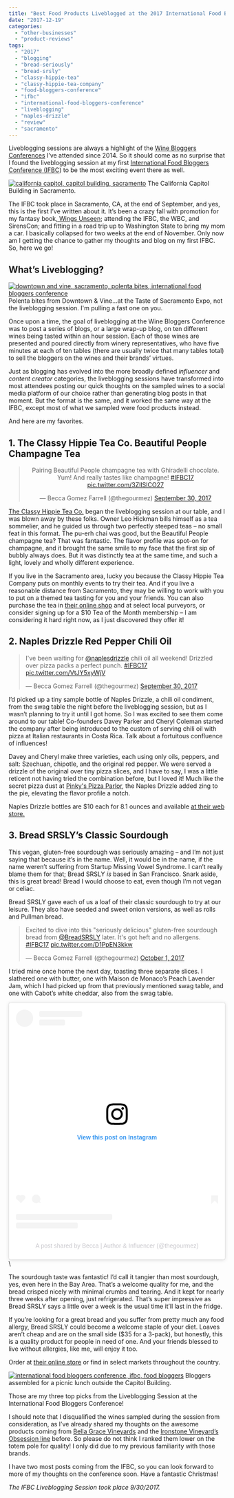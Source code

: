 ```yaml
---
title: "Best Food Products Liveblogged at the 2017 International Food Bloggers Conference"
date: "2017-12-19"
categories:
  - "other-businesses"
  - "product-reviews"
tags:
  - "2017"
  - "blogging"
  - "bread-seriously"
  - "bread-srsly"
  - "classy-hippie-tea"
  - "classy-hippie-tea-company"
  - "food-bloggers-conference"
  - "ifbc"
  - "international-food-bloggers-conference"
  - "liveblogging"
  - "naples-drizzle"
  - "review"
  - "sacramento"
---
```


Liveblogging sessions are always a highlight of the [Wine Bloggers Conferences](http://winebloggersconference.org/) I’ve attended since 2014. So it should come as no surprise that I found the liveblogging session at my first [International Food Bloggers Conference (IFBC](http://foodbloggerconference.org/)) to be the most exciting event there as well.




<div class="caption">

[![california capitol, capitol building, sacramento](http://s3.amazonaws.com/thegourmez-wpmedia/2017/12/Food_Bloggers_Con_02-500x334.jpg)](http://s3.amazonaws.com/thegourmez-wpmedia/2017/12/Food_Bloggers_Con_02.jpg) The California Capitol Building in Sacramento.</div>


The IFBC took place in Sacramento, CA, at the end of September, and yes, this is the first I’ve written about it. It’s been a crazy fall with promotion for my fantasy book[, Wings Unseen](http://www.rebeccagomezfarrell.com/creative-works/wings-unseen/); attending the IFBC, the WBC, and SirensCon; and fitting in a road trip up to Washington State to bring my mom a car. I basically collapsed for two weeks at the end of November. Only now am I getting the chance to gather my thoughts and blog on my first IFBC. So, here we go!

## What’s Liveblogging?




<div class="caption">

[![downtown and vine, sacramento, polenta bites, international food bloggers conference](http://s3.amazonaws.com/thegourmez-wpmedia/2017/12/Food_Bloggers_Con_30-500x333.jpg)](http://s3.amazonaws.com/thegourmez-wpmedia/2017/12/Food_Bloggers_Con_30.jpg) Polenta bites from Downtown & Vine...at the Taste of Sacramento Expo, not the liveblogging session. I'm pulling a fast one on you.</div>


Once upon a time, the goal of liveblogging at the Wine Bloggers Conference was to post a series of blogs, or a large wrap-up blog, on ten different wines being tasted within an hour session. Each of those wines are presented and poured directly from winery representatives, who have five minutes at each of ten tables (there are usually twice that many tables total) to sell the bloggers on the wines and their brands’ virtues.

Just as blogging has evolved into the more broadly defined _influencer_ and _content creator_ categories, the liveblogging sessions have transformed into most attendees posting our quick thoughts on the sampled wines to a social media platform of our choice rather than generating blog posts in that moment. But the format is the same, and it worked the same way at the IFBC, except most of what we sampled were food products instead.

And here are my favorites.

## 1\. The Classy Hippie Tea Co. Beautiful People Champagne Tea

<blockquote class="twitter-tweet"><p dir="ltr" lang="en" style="text-align: center">Pairing Beautiful People champagne tea with Ghiradelli chocolate. Yum! And really tastes like champagne! <a href="https://twitter.com/hashtag/IFBC17?src=hash&ref_src=twsrc%5Etfw">#IFBC17</a> <a href="https://t.co/3ZlISICO27">pic.twitter.com/3ZlISICO27</a></p><p style="text-align: center">— Becca Gomez Farrell (@thegourmez) <a href="https://twitter.com/thegourmez/status/914275237100896256?ref_src=twsrc%5Etfw">September 30, 2017</a></p></blockquote>

[The Classy Hippie Tea Co.](https://www.classyhippieteaco.com/) began the liveblogging session at our table, and I was blown away by these folks. Owner Leo Hickman bills himself as a tea sommelier, and he guided us through two perfectly steeped teas – no small feat in this format. The pu-erh chai was good, but the Beautiful People champagne tea? That was fantastic. The flavor profile was spot-on for champagne, and it brought the same smile to my face that the first sip of bubbly always does. But it was distinctly tea at the same time, and such a light, lovely and wholly different experience.

If you live in the Sacramento area, lucky you because the Classy Hippie Tea Company puts on monthly events to try their tea. And if you live a reasonable distance from Sacramento, they may be willing to work with you to put on a themed tea tasting for you and your friends. You can also purchase the tea in [their online shop](https://classy-hippie-tea.cratejoy.com/shop/all/) and at select local purveyors, or consider signing up for a $10 Tea of the Month membership – I am considering it hard right now, as I just discovered they offer it!

## 2\. Naples Drizzle Red Pepper Chili Oil

<blockquote class="twitter-tweet"><p dir="ltr" lang="en">I've been waiting for <a href="https://twitter.com/naplesdrizzle?ref_src=twsrc%5Etfw">@naplesdrizzle</a> chili oil all weekend! Drizzled over pizza packs a perfect punch. <a href="https://twitter.com/hashtag/IFBC17?src=hash&ref_src=twsrc%5Etfw">#IFBC17</a> <a href="https://t.co/VtJY5xyWjV">pic.twitter.com/VtJY5xyWjV</a></p>— Becca Gomez Farrell (@thegourmez) <a href="https://twitter.com/thegourmez/status/914277822285234176?ref_src=twsrc%5Etfw">September 30, 2017</a></blockquote>

I’d picked up a tiny sample bottle of Naples Drizzle, a chili oil condiment, from the swag table the night before the liveblogging session, but as I wasn’t planning to try it until I got home. So I was excited to see them come around to our table! Co-founders Davey Parker and Cheryl Coleman started the company after being introduced to the custom of serving chili oil with pizza at Italian restaurants in Costa Rica. Talk about a fortuitous confluence of influences!

Davey and Cheryl make three varieties, each using only oils, peppers, and salt: Szechuan, chipotle, and the original red pepper. We were served a drizzle of the original over tiny pizza slices, and I have to say, I was a little reticent not having tried the combination before, but I loved it! Much like the secret pizza dust at [Pinky's Pizza Parlor](http://thegourmez.com/2016/03/08/pinkys-pizza-parlor-review/), the Naples Drizzle added zing to the pie, elevating the flavor profile a notch.

Naples Drizzle bottles are $10 each for 8.1 ounces and available [at their web store.](https://naplesdrizzle.com/collections/all)

## 3\. Bread SRSLY’s Classic Sourdough

This vegan, gluten-free sourdough was seriously amazing – and I’m not just saying that because it’s in the name. Well, it would be in the name, if the name weren’t suffering from Startup Missing Vowel Syndrome. I can’t really blame them for that; Bread SRSLY _is_ based in San Francisco. Snark aside, this is great bread! Bread I would choose to eat, even though I’m not vegan or celiac.

Bread SRSLY gave each of us a loaf of their classic sourdough to try at our leisure. They also have seeded and sweet onion versions, as well as rolls and Pullman bread.

<blockquote class="twitter-tweet"><p dir="ltr" lang="en">Excited to dive into this "seriously delicious" gluten-free sourdough bread from <a href="https://twitter.com/BreadSRSLY?ref_src=twsrc%5Etfw">@BreadSRSLY</a> later. It's got heft and no allergens. <a href="https://twitter.com/hashtag/IFBC17?src=hash&ref_src=twsrc%5Etfw">#IFBC17</a> <a href="https://t.co/D1PpEN3kkw">pic.twitter.com/D1PpEN3kkw</a></p>— Becca Gomez Farrell (@thegourmez) <a href="https://twitter.com/thegourmez/status/914285327904268289?ref_src=twsrc%5Etfw">October 1, 2017</a></blockquote>

I tried mine once home the next day, toasting three separate slices. I slathered one with butter, one with Maison de Monaco’s Peach Lavender Jam, which I had picked up from that previously mentioned swag table, and one with Cabot’s white cheddar, also from the swag table.

<blockquote class="instagram-media" data-instgrm-captioned data-instgrm-permalink="https://www.instagram.com/p/BZ1epKrnVkm/?utm_source=ig_embed&amp;utm_campaign=loading" data-instgrm-version="14" style=" background:#FFF; border:0; border-radius:3px; box-shadow:0 0 1px 0 rgba(0,0,0,0.5),0 1px 10px 0 rgba(0,0,0,0.15); margin: 1px; max-width:540px; min-width:326px; padding:0; width:99.375%; width:-webkit-calc(100% - 2px); width:calc(100% - 2px);"><div style="padding:16px;"> <a href="https://www.instagram.com/p/BZ1epKrnVkm/?utm_source=ig_embed&amp;utm_campaign=loading" style=" background:#FFFFFF; line-height:0; padding:0 0; text-align:center; text-decoration:none; width:100%;" target="_blank"> <div style=" display: flex; flex-direction: row; align-items: center;"> <div style="background-color: #F4F4F4; border-radius: 50%; flex-grow: 0; height: 40px; margin-right: 14px; width: 40px;"></div> <div style="display: flex; flex-direction: column; flex-grow: 1; justify-content: center;"> <div style=" background-color: #F4F4F4; border-radius: 4px; flex-grow: 0; height: 14px; margin-bottom: 6px; width: 100px;"></div> <div style=" background-color: #F4F4F4; border-radius: 4px; flex-grow: 0; height: 14px; width: 60px;"></div></div></div><div style="padding: 19% 0;"></div> <div style="display:block; height:50px; margin:0 auto 12px; width:50px;"><svg width="50px" height="50px" viewBox="0 0 60 60" version="1.1" xmlns="https://www.w3.org/2000/svg" xmlns:xlink="https://www.w3.org/1999/xlink"><g stroke="none" stroke-width="1" fill="none" fill-rule="evenodd"><g transform="translate(-511.000000, -20.000000)" fill="#000000"><g><path d="M556.869,30.41 C554.814,30.41 553.148,32.076 553.148,34.131 C553.148,36.186 554.814,37.852 556.869,37.852 C558.924,37.852 560.59,36.186 560.59,34.131 C560.59,32.076 558.924,30.41 556.869,30.41 M541,60.657 C535.114,60.657 530.342,55.887 530.342,50 C530.342,44.114 535.114,39.342 541,39.342 C546.887,39.342 551.658,44.114 551.658,50 C551.658,55.887 546.887,60.657 541,60.657 M541,33.886 C532.1,33.886 524.886,41.1 524.886,50 C524.886,58.899 532.1,66.113 541,66.113 C549.9,66.113 557.115,58.899 557.115,50 C557.115,41.1 549.9,33.886 541,33.886 M565.378,62.101 C565.244,65.022 564.756,66.606 564.346,67.663 C563.803,69.06 563.154,70.057 562.106,71.106 C561.058,72.155 560.06,72.803 558.662,73.347 C557.607,73.757 556.021,74.244 553.102,74.378 C549.944,74.521 548.997,74.552 541,74.552 C533.003,74.552 532.056,74.521 528.898,74.378 C525.979,74.244 524.393,73.757 523.338,73.347 C521.94,72.803 520.942,72.155 519.894,71.106 C518.846,70.057 518.197,69.06 517.654,67.663 C517.244,66.606 516.755,65.022 516.623,62.101 C516.479,58.943 516.448,57.996 516.448,50 C516.448,42.003 516.479,41.056 516.623,37.899 C516.755,34.978 517.244,33.391 517.654,32.338 C518.197,30.938 518.846,29.942 519.894,28.894 C520.942,27.846 521.94,27.196 523.338,26.654 C524.393,26.244 525.979,25.756 528.898,25.623 C532.057,25.479 533.004,25.448 541,25.448 C548.997,25.448 549.943,25.479 553.102,25.623 C556.021,25.756 557.607,26.244 558.662,26.654 C560.06,27.196 561.058,27.846 562.106,28.894 C563.154,29.942 563.803,30.938 564.346,32.338 C564.756,33.391 565.244,34.978 565.378,37.899 C565.522,41.056 565.552,42.003 565.552,50 C565.552,57.996 565.522,58.943 565.378,62.101 M570.82,37.631 C570.674,34.438 570.167,32.258 569.425,30.349 C568.659,28.377 567.633,26.702 565.965,25.035 C564.297,23.368 562.623,22.342 560.652,21.575 C558.743,20.834 556.562,20.326 553.369,20.18 C550.169,20.033 549.148,20 541,20 C532.853,20 531.831,20.033 528.631,20.18 C525.438,20.326 523.257,20.834 521.349,21.575 C519.376,22.342 517.703,23.368 516.035,25.035 C514.368,26.702 513.342,28.377 512.574,30.349 C511.834,32.258 511.326,34.438 511.181,37.631 C511.035,40.831 511,41.851 511,50 C511,58.147 511.035,59.17 511.181,62.369 C511.326,65.562 511.834,67.743 512.574,69.651 C513.342,71.625 514.368,73.296 516.035,74.965 C517.703,76.634 519.376,77.658 521.349,78.425 C523.257,79.167 525.438,79.673 528.631,79.82 C531.831,79.965 532.853,80.001 541,80.001 C549.148,80.001 550.169,79.965 553.369,79.82 C556.562,79.673 558.743,79.167 560.652,78.425 C562.623,77.658 564.297,76.634 565.965,74.965 C567.633,73.296 568.659,71.625 569.425,69.651 C570.167,67.743 570.674,65.562 570.82,62.369 C570.966,59.17 571,58.147 571,50 C571,41.851 570.966,40.831 570.82,37.631"></path></g></g></g></svg></div><div style="padding-top: 8px;"> <div style=" color:#3897f0; font-family:Arial,sans-serif; font-size:14px; font-style:normal; font-weight:550; line-height:18px;">View this post on Instagram</div></div><div style="padding: 12.5% 0;"></div> <div style="display: flex; flex-direction: row; margin-bottom: 14px; align-items: center;"><div> <div style="background-color: #F4F4F4; border-radius: 50%; height: 12.5px; width: 12.5px; transform: translateX(0px) translateY(7px);"></div> <div style="background-color: #F4F4F4; height: 12.5px; transform: rotate(-45deg) translateX(3px) translateY(1px); width: 12.5px; flex-grow: 0; margin-right: 14px; margin-left: 2px;"></div> <div style="background-color: #F4F4F4; border-radius: 50%; height: 12.5px; width: 12.5px; transform: translateX(9px) translateY(-18px);"></div></div><div style="margin-left: 8px;"> <div style=" background-color: #F4F4F4; border-radius: 50%; flex-grow: 0; height: 20px; width: 20px;"></div> <div style=" width: 0; height: 0; border-top: 2px solid transparent; border-left: 6px solid #f4f4f4; border-bottom: 2px solid transparent; transform: translateX(16px) translateY(-4px) rotate(30deg)"></div></div><div style="margin-left: auto;"> <div style=" width: 0px; border-top: 8px solid #F4F4F4; border-right: 8px solid transparent; transform: translateY(16px);"></div> <div style=" background-color: #F4F4F4; flex-grow: 0; height: 12px; width: 16px; transform: translateY(-4px);"></div> <div style=" width: 0; height: 0; border-top: 8px solid #F4F4F4; border-left: 8px solid transparent; transform: translateY(-4px) translateX(8px);"></div></div></div> <div style="display: flex; flex-direction: column; flex-grow: 1; justify-content: center; margin-bottom: 24px;"> <div style=" background-color: #F4F4F4; border-radius: 4px; flex-grow: 0; height: 14px; margin-bottom: 6px; width: 224px;"></div> <div style=" background-color: #F4F4F4; border-radius: 4px; flex-grow: 0; height: 14px; width: 144px;"></div></div></a><p style=" color:#c9c8cd; font-family:Arial,sans-serif; font-size:14px; line-height:17px; margin-bottom:0; margin-top:8px; overflow:hidden; padding:8px 0 7px; text-align:center; text-overflow:ellipsis; white-space:nowrap;"><a href="https://www.instagram.com/p/BZ1epKrnVkm/?utm_source=ig_embed&amp;utm_campaign=loading" style=" color:#c9c8cd; font-family:Arial,sans-serif; font-size:14px; font-style:normal; font-weight:normal; line-height:17px; text-decoration:none;" target="_blank">A post shared by Becca | Author &amp; Influencer (@thegourmez)</a></p></div></blockquote> <script async src="//www.instagram.com/embed.js"></script>\

The sourdough taste was fantastic! I’d call it tangier than most sourdough, yes, even here in the Bay Area. That’s a welcome quality for me, and the bread crisped nicely with minimal crumbs and tearing. And it kept for nearly three weeks after opening, just refrigerated. That’s super impressive as Bread SRSLY says a little over a week is the usual time it’ll last in the fridge.

If you’re looking for a great bread and you suffer from pretty much any food allergy, Bread SRSLY could become a welcome staple of your diet. Loaves aren’t cheap and are on the small side ($35 for a 3-pack), but honestly, this is a quality product for people in need of one. And your friends blessed to live without allergies, like me, will enjoy it too.

Order at [their online store](https://shop.breadsrsly.com/) or find in select markets throughout the country.




<div class="caption">

[![international food bloggers conference, ifbc, food bloggers](http://s3.amazonaws.com/thegourmez-wpmedia/2017/12/Food_Bloggers_Con_03-406x500.jpg)](http://s3.amazonaws.com/thegourmez-wpmedia/2017/12/Food_Bloggers_Con_03.jpg) Bloggers assembled for a picnic lunch outside the Capitol Building.</div>


Those are my three top picks from the Liveblogging Session at the International Food Bloggers Conference!

I should note that I disqualified the wines sampled during the session from consideration, as I’ve already shared my thoughts on the awesome products coming from [Bella Grace Vineyards](http://thegourmez.com/2016/10/10/a-visit-to-bella-grace-vineyards/) and the [Ironstone Vineyard’s Obsession line](http://thegourmez.com/2016/09/04/most-memorable-wines-from-the-2016-wine-bloggers-conference-part-2/) before. So please do not think I ranked them lower on the totem pole for quality! I only did due to my previous familiarity with those brands.

I have two most posts coming from the IFBC, so you can look forward to more of my thoughts on the conference soon. Have a fantastic Christmas!

_The IFBC Liveblogging Session took place 9/30/2017._

